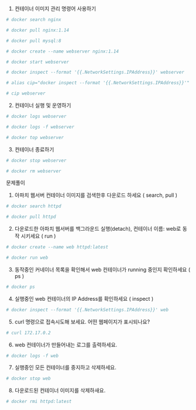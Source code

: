 1. 컨테이너 이미지 관리 명령어 사용하기

```bash
# docker search nginx

# docker pull nginx:1.14

# docker pull mysql:8

# docker create --name webserver nginx:1.14

# docker start webserver

# docker inspect --format '{{.NetworkSettings.IPAddress}}' webserver

# alias cip="docker inspect --format '{{.NetworkSettings.IPAddress}}'"

# cip webserver

```

2. 컨테이너 실행 및 운영하기

```bash
# docker logs webserver

# docker logs -f webserver

# docker top webserver


```

3. 컨테이너 종료하기

```bash
# docker stop webserver

# docker rm webserver

```

문제풀이

1. 아파치 웹서버 컨테이너 이미지를 검색한후 다운로드 하세요 ( search, pull )

```bash
# docker search httpd

# docker pull httpd
```

2. 다운로드한 아파치 웹서버를 백그라운드 실행(detach), 컨테이너 이름: web로 동작 시키세요 ( run )
```bash
# docker create --name web httpd:latest

# docker run web
```

3. 동작중인 커네이너 목록을 확인해서 web 컨테이너가 running 중인지 확인하세요 ( ps )
```bash
# docker ps 
```

4. 실행중인 web 컨테이너의 IP Address를 확인하세요 ( inspect )
```bash
# docker inspect --format '{{.NetworkSettings.IPAddress}}' web
```

5. curl 명령으로 접속시도해 보세요. 어떤 웹페이지가 표시되나요?
```bash
# curl 172.17.0.2
```
6. web 컨테이너가 만들어내는 로그를 출력하세요.
```bash
# docker logs -f web
```

7. 실행중인 모든 컨테이너를 중지하고 삭제하세요.
```bash
# docker stop web
```

8. 다운로드된 컨테이너 이미지를 삭제하새요.
```bash
# docker rmi httpd:latest
```


